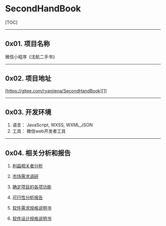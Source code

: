 # SecondHandBook

[TOC]


----------


## 0x01. 项目名称

微信小程序《沈航二手书》


----------


## 0x02. 项目地址

[https://gitee.com/ryanjiena/SecondHandBook][1]


----------


## 0x03. 开发环境

1. 语言： JavaScript, WXSS, WXML,JSON
2. 工具： 微信web开发者工具


----------


## 0x04. 相关分析和报告

1. [利益相关者分析][2] 
  
2. [市场需求调研][3]

3. [确定项目的各项功能][4]

4. [可行性分析报告][5]

5. [软件需求规格说明书][6]

6. [软件设计规格说明书][7]


  [1]: https://gitee.com/ryanjiena/SecondHandBook
  [2]: https://www.cnblogs.com/Ryanjie/p/9604011.html#list1
  [3]: https://www.cnblogs.com/Ryanjie/p/9604011.html#list2
  [4]: https://www.cnblogs.com/Ryanjie/p/9604011.html#list3
  [5]: https://www.cnblogs.com/Ryanjie/p/9604011.html#list4
  [6]: https://www.cnblogs.com/Ryanjie/p/9604011.html#list5
  [7]: https://www.cnblogs.com/Ryanjie/p/9604011.html#list6